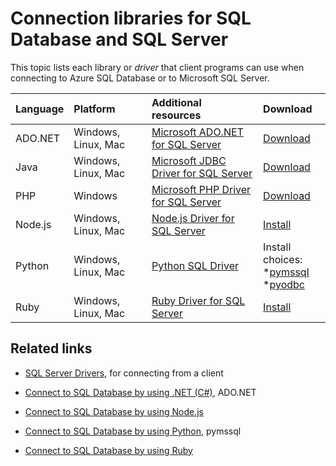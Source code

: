 <properties
    pageTitle="Connection libraries for SQL Database and SQL Server"
    description="Lists the minimum version number for each driver that client programs can use to connect to Azure SQL Database or to Microsoft SQL Server. A link is provided for version information about drivers that are released by the community rather than by Microsoft."
    services="sql-database"
    documentationCenter=""
    authors="MightyPen"
    manager="jhubbard"
    editor="genemi"/>

<tags
    ms.service="sql-database"
    ms.workload="data-management"
    ms.tgt_pltfrm="na"
    ms.devlang="na"
    ms.topic="article"
    ms.date="10/01/2016"
    ms.author="genemi"/>

# <a name="connection-libraries-for-sql-database-and-sql-server"></a>Connection libraries for SQL Database and SQL Server

This topic lists each library or *driver* that client programs can use when connecting to Azure SQL Database or to Microsoft SQL Server.


| Language | Platform | Additional resources | Download |
| :-- | :-- | :-- | :-- |
| ADO.NET | Windows, Linux, Mac | [Microsoft ADO.NET for SQL Server](http://msdn.microsoft.com/library/mt657768.aspx) | [Download](https://msdn.microsoft.com/vstudio/aa496123.aspx) |
| Java | Windows, Linux, Mac | [Microsoft JDBC Driver for SQL Server](http://msdn.microsoft.com/library/mt484311.aspx) | [Download](http://go.microsoft.com/fwlink/?LinkId=245496) |
| PHP | Windows | [Microsoft PHP Driver for SQL Server](http://msdn.microsoft.com/library/dn865013.aspx) | [Download](https://www.microsoft.com/download/details.aspx?id=20098) |
| Node.js | Windows, Linux, Mac | [Node.js Driver for SQL Server](http://msdn.microsoft.com/library/mt652093.aspx) | [Install](https://msdn.microsoft.com/library/mt652094.aspx) |
| Python | Windows, Linux, Mac | [Python SQL Driver](http://msdn.microsoft.com/library/mt652092.aspx) | Install choices: <br/> \*[pymssql](https://msdn.microsoft.com/library/mt694094.aspx) <br/> \*[pyodbc](http://msdn.microsoft.com/library/mt763257.aspx) |
| Ruby | Windows, Linux, Mac | [Ruby Driver for SQL Server](http://msdn.microsoft.com/library/mt691981.aspx) | [Install](https://msdn.microsoft.com/library/mt711041.aspx) |


## <a name="related-links"></a>Related links

- [SQL Server Drivers](http://msdn.microsoft.com/library/mt654049.aspx), for connecting from a client

- [Connect to SQL Database by using .NET (C#)](sql-database-develop-dotnet-simple.md), ADO.NET

- [Connect to SQL Database by using Node.js](sql-database-develop-nodejs-simple.md)

- [Connect to SQL Database by using Python](sql-database-develop-python-simple.md), pymssql

- [Connect to SQL Database by using Ruby](sql-database-develop-ruby-simple.md)
